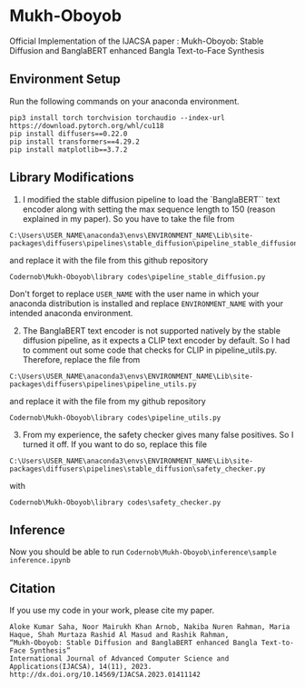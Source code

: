 # Mukh-Oboyob
Official Implementation of the IJACSA paper : Mukh-Oboyob: Stable Diffusion and BanglaBERT enhanced Bangla Text-to-Face Synthesis

## Environment Setup
Run the following commands on your anaconda environment.
```
pip3 install torch torchvision torchaudio --index-url https://download.pytorch.org/whl/cu118
pip install diffusers==0.22.0
pip install transformers==4.29.2
pip install matplotlib==3.7.2
```

## Library Modifications

1. I modified the stable diffusion pipeline to load the `BanglaBERT`` text encoder along with setting the max sequence length to 150 (reason explained in my paper). So you have to take the file from
```
C:\Users\USER_NAME\anaconda3\envs\ENVIRONMENT_NAME\Lib\site-packages\diffusers\pipelines\stable_diffusion\pipeline_stable_diffusion.py
```
and replace it with the file from this github repository
```
Codernob\Mukh-Oboyob\library codes\pipeline_stable_diffusion.py
```

Don't forget to replace `USER_NAME` with the user name in which your anaconda distribution is installed and replace `ENVIRONMENT_NAME` with your intended anaconda environment.

2. The BanglaBERT text encoder is not supported natively by the stable diffusion pipeline, as it expects a CLIP text encoder by default. So I had to comment out some code that checks for CLIP in pipeline_utils.py. Therefore, replace the file from 
```
C:\Users\USER_NAME\anaconda3\envs\ENVIRONMENT_NAME\Lib\site-packages\diffusers\pipelines\pipeline_utils.py
```
and replace it with the file from my github repository
```
Codernob\Mukh-Oboyob\library codes\pipeline_utils.py
```

3. From my experience, the safety checker gives many false positives. So I turned it off. If you want to do so, replace this file
```
C:\Users\USER_NAME\anaconda3\envs\ENVIRONMENT_NAME\Lib\site-packages\diffusers\pipelines\stable_diffusion\safety_checker.py
```
with
```
Codernob\Mukh-Oboyob\library codes\safety_checker.py
```

## Inference

Now you should be able to run `Codernob\Mukh-Oboyob\inference\sample inference.ipynb`

## Citation
If you use my code in your work, please cite my paper.

```
Aloke Kumar Saha, Noor Mairukh Khan Arnob, Nakiba Nuren Rahman, Maria Haque, Shah Murtaza Rashid Al Masud and Rashik Rahman,
“Mukh-Oboyob: Stable Diffusion and BanglaBERT enhanced Bangla Text-to-Face Synthesis”
International Journal of Advanced Computer Science and Applications(IJACSA), 14(11), 2023.
http://dx.doi.org/10.14569/IJACSA.2023.01411142
```
<!-- # Usage
LoRA trained model is uploaded to [Hugging Face](https://huggingface.co/gr33nr1ng3r/Mukh-Oboyob).
To use that
```py
from diffusers import DiffusionPipeline
device="cuda"
pipeline = DiffusionPipeline.from_pretrained(
    "CompVis/stable-diffusion-v1-4",
   
     custom_pipeline="gr33nr1ng3r/Mukh-Oboyob"
)
pipeline.unet.load_attn_procs("gr33nr1ng3r/Mukh-Oboyob")
pipeline.to(device)
prompt = "মেয়েটির কালো চুল ছিল। মেয়েটির মুখে ভারী মেকাপ ছিল। মেয়েটির উঁচু গালের হাড় ছিল। মেয়েটির মুখ কিছুটা খোলা ছিল। মেয়েটির চেহারা ডিম্বাকৃতির। মেয়েটির চোখা নাক ছিল। মেয়েটির ঢেউ খেলানো চুল ছিল। মেয়েটির কানে দুল পরা ছিল। মেয়েটির লিপস্টিক পরা ছিল। "
image = pipeline(prompt, num_inference_steps=200, guidance_scale=7.5,height=128,width=128).images[0]
image

``` -->
